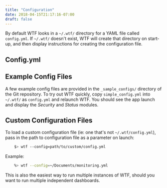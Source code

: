 ```yaml
---
title: "Configuration"
date: 2018-04-15T21:17:16-07:00
draft: false
---
```


By default WTF looks in a `~/.wtf/` directory for a YAML file called
`config.yml`. If `~/.wtf/` doesn't exist, WTF will create that directory
on start-up, and then display instructions for creating the
configuration file.

## Config.yml

## Example Config Files

A few example config files are provided in the `_sample_configs/`
directory of the Git repository. To try out WTF quickly, copy
`simple_config.yml` into `~/.wtf/` as `config.yml` and relaunch WTF. You
should see the app launch and display the _Security_ and _Status_
modules.

## Custom Configuration Files

To load a custom configuration file (ie: one that's not
`~/.wtf/config.yml`), pass in the path to configuration file as a
parameter on launch:
```bash
    $> wtf --config=path/to/custom/config.yml
```
Example:
```bash
    %> wtf --config=~/Documents/monitoring.yml
```

This is also the easiest way to run multiple instances of WTF, should
you want to run multiple independent dashboards.
